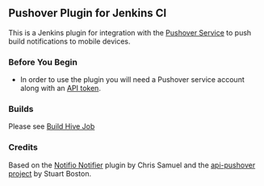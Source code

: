 ## Pushover Plugin for Jenkins CI

This is a Jenkins plugin for integration with the [Pushover Service](http://pushover.net/) to push build notifications to mobile devices.

### Before You Begin

* In order to use the plugin you will need a Pushover service account along with an [API token](https://pushover.net/apps/build).

### Builds

Please see [Build Hive Job](https://buildhive.cloudbees.com/job/mzehrer/job/jenkins-pushover-notifier/)


### Credits

Based on the [Notifio Notifier](https://github.com/csamuel/hudson-notifo-plugin) plugin by Chris Samuel and the [api-pushover project](https://github.com/Omertron/api-pushover) by Stuart Boston.
